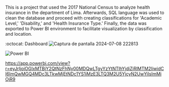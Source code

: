 This is a project that used the 2017 National Census to analyze health insurance in the department of Lima. Afterwards, SQL language was used to clean the database and proceed with creating classifications for 'Academic Level,' 'Disability,' and 'Health Insurance Type.' Finally, the data was exported to Power BI environment to facilitate visualization by classification and location.

:octocat: Dashboard
![Captura de pantalla 2024-07-08 222813](https://github.com/YoyLopez/Health_Insurance_Analysis/assets/172577623/26d31265-af9a-4170-a9cc-f2d0f550162a)

![Power BI](https://img.shields.io/badge/-PowerBI-F7DF1E?style=flat&logo=PowerBI)

https://app.powerbi.com/view?r=eyJrIjoiOGIxMTBjY2QtNzFhNy00MDQwLTgyYzYtNTlhYjdiZjRlMTM2IiwidCI6ImQwMGQ4MDc3LTkwMjEtNDc1YS1iMzE3LTQ3M2U5YjcyN2UwYiIsImMiOjR9
